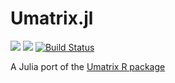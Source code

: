 # Umatrix.jl
[![](https://img.shields.io/badge/docs-stable-blue.svg)](https://ckafi.github.io/Umatrix.jl/stable)
[![](https://img.shields.io/badge/docs-dev-blue.svg)](https://ckafi.github.io/Umatrix.jl/dev)
[![Build Status](https://travis-ci.com/ckafi/Umatrix.jl.svg?branch=master)](https://travis-ci.com/ckafi/Umatrix.jl)

A Julia port of the [Umatrix R package](https://cran.r-project.org/web/packages/Umatrix/)
